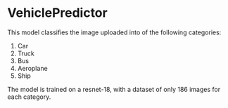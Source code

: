 # VehiclePredictor

This model classifies the image uploaded into of the following categories:
1. Car
2. Truck
3. Bus
4. Aeroplane
5. Ship

The model is trained on a resnet-18, with a dataset of only 186 images for each category.
